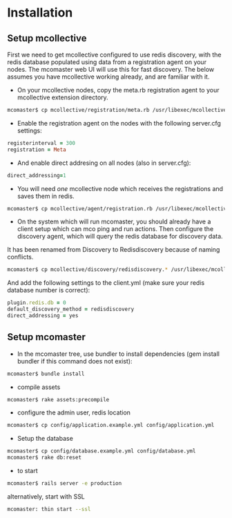 Installation
============


Setup mcollective
-----------------

First we need to get mcollective configured to use redis discovery, with the redis database populated using data from a registration agent on your nodes. The mcomaster web UI will use this for fast discovery. The below assumes you have mcollective working already, and are familiar with it.


  * On your mcollective nodes, copy the meta.rb registration agent to your
mcollective extension directory.

``` bash
mcomaster$ cp mcollective/registration/meta.rb /usr/libexec/mcollective/mcollective/registration/meta.rb
```

  * Enable the registration agent on the nodes with the following server.cfg settings:

``` ruby
registerinterval = 300
registration = Meta
```

  * And enable direct addresing on all nodes (also in server.cfg):

``` ruby
direct_addressing=1
```

  * You will need *one* mcollective node which receives the registrations and saves them in redis.

``` bash
mcomaster$ cp mcollective/agent/registration.rb /usr/libexec/mcollective/mcollective/agent/
```

  * On the system which will run mcomaster, you should already have a client
setup which can mco ping and run actions. Then configure the discovery agent, which will query the redis database for discovery data.

  It has been renamed from Discovery to Redisdiscovery because of naming conflicts.

``` bash
mcomaster$ cp mcollective/discovery/redisdiscovery.* /usr/libexec/mcollective/mcollective/discovery/
```

  And add the following settings to the client.yml (make sure your redis database number is correct):

``` ruby
plugin.redis.db = 0
default_discovery_method = redisdiscovery
direct_addressing = yes
```

Setup mcomaster
---------------

  * In the mcomaster tree, use bundler to install dependencies (gem install bundler if this command does not exist):

``` bash
mcomaster$ bundle install
```

  * compile assets

``` bash
mcomaster$ rake assets:precompile
```

  * configure the admin user, redis location

``` bash
mcomaster$ cp config/application.example.yml config/application.yml
```

  * Setup the database

``` bash
mcomaster$ cp config/database.example.yml config/database.yml
mcomaster$ rake db:reset
```

  * to start

``` bash
mcomaster$ rails server -e production
```

  alternatively, start with SSL

``` bash
mcomaster: thin start --ssl
```
